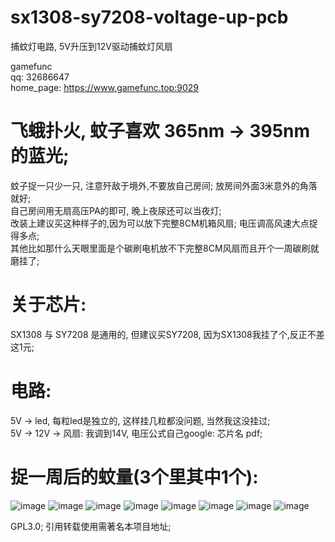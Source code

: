 # sx1308-sy7208-voltage-up-pcb
捕蚊灯电路, 5V升压到12V驱动捕蚊灯风扇

gamefunc      
qq: 32686647    
home_page: https://www.gamefunc.top:9029    

# 飞蛾扑火, 蚊子喜欢 365nm -> 395nm 的蓝光;    
  蚊子捉一只少一只, 注意歼敌于境外,不要放自己房间; 放房间外面3米意外的角落就好;    
  自己房间用无扇高压PA的即可, 晚上夜尿还可以当夜灯;    
  改装上建议买这种样子的,因为可以放下完整8CM机箱风扇; 电压调高风速大点捉得多点;    
  其他比如那什么天眼里面是个碳刷电机放不下完整8CM风扇而且开个一周碳刷就磨挂了;    
    
# 关于芯片:
  SX1308 与 SY7208 是通用的, 但建议买SY7208, 因为SX1308我挂了个,反正不差这1元;    
      
# 电路:
  5V -> led, 每粒led是独立的, 这样挂几粒都没问题, 当然我这没挂过;    
  5V -> 12V -> 风扇: 我调到14V, 电压公式自己google: 芯片名 pdf;    
      
# 捉一周后的蚊量(3个里其中1个):
![image](https://github.com/gamefunc/sx1308-sy7208-voltage-up-pcb/blob/main/img/00.png)
![image](https://github.com/gamefunc/sx1308-sy7208-voltage-up-pcb/blob/main/img/0.jpg)
![image](https://github.com/gamefunc/sx1308-sy7208-voltage-up-pcb/blob/main/img/1.jpg)
![image](https://github.com/gamefunc/sx1308-sy7208-voltage-up-pcb/blob/main/img/2.jpg)
![image](https://github.com/gamefunc/sx1308-sy7208-voltage-up-pcb/blob/main/img/3.jpg)
![image](https://github.com/gamefunc/sx1308-sy7208-voltage-up-pcb/blob/main/img/4.jpg)
![image](https://github.com/gamefunc/sx1308-sy7208-voltage-up-pcb/blob/main/img/5.jpg)
![image](https://github.com/gamefunc/sx1308-sy7208-voltage-up-pcb/blob/main/img/6.jpg)


GPL3.0; 引用转载使用需著名本项目地址;

